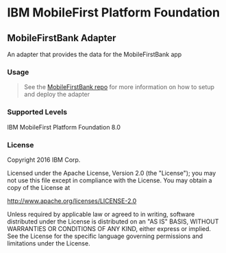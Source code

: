 IBM MobileFirst Platform Foundation
===
## MobileFirstBank Adapter

An adapter that provides the data for the MobileFirstBank app


### Usage

> See the [MobileFirstBank repo](https://github.com/MobileFirst-Platform-Developer-Center/MobileFirstBank/tree/release80) for more information on how to setup and deploy the adapter


### Supported Levels
IBM MobileFirst Platform Foundation 8.0

### License
Copyright 2016 IBM Corp.

Licensed under the Apache License, Version 2.0 (the "License");
you may not use this file except in compliance with the License.
You may obtain a copy of the License at

http://www.apache.org/licenses/LICENSE-2.0

Unless required by applicable law or agreed to in writing, software
distributed under the License is distributed on an "AS IS" BASIS,
WITHOUT WARRANTIES OR CONDITIONS OF ANY KIND, either express or implied.
See the License for the specific language governing permissions and
limitations under the License.
